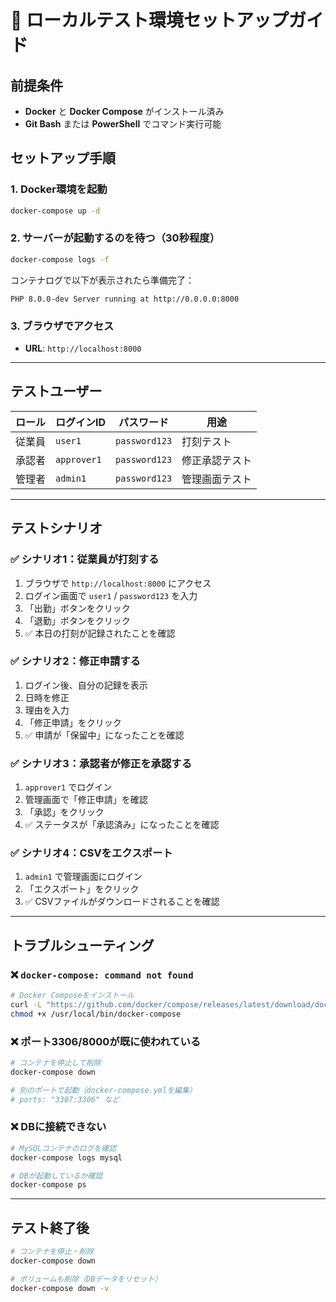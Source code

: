 # 🚀 ローカルテスト環境セットアップガイド

## 前提条件
- **Docker** と **Docker Compose** がインストール済み
- **Git Bash** または **PowerShell** でコマンド実行可能

## セットアップ手順

### 1. Docker環境を起動
```bash
docker-compose up -d
```

### 2. サーバーが起動するのを待つ（30秒程度）
```bash
docker-compose logs -f
```

コンテナログで以下が表示されたら準備完了：
```
PHP 8.0.0-dev Server running at http://0.0.0.0:8000
```

### 3. ブラウザでアクセス
- **URL**: `http://localhost:8000`

---

## テストユーザー

| ロール | ログインID | パスワード | 用途 |
|-------|----------|----------|------|
| 従業員 | `user1` | `password123` | 打刻テスト |
| 承認者 | `approver1` | `password123` | 修正承認テスト |
| 管理者 | `admin1` | `password123` | 管理画面テスト |

---

## テストシナリオ

### ✅ シナリオ1：従業員が打刻する
1. ブラウザで `http://localhost:8000` にアクセス
2. ログイン画面で `user1` / `password123` を入力
3. 「出勤」ボタンをクリック
4. 「退勤」ボタンをクリック
5. ✅ 本日の打刻が記録されたことを確認

### ✅ シナリオ2：修正申請する
1. ログイン後、自分の記録を表示
2. 日時を修正
3. 理由を入力
4. 「修正申請」をクリック
5. ✅ 申請が「保留中」になったことを確認

### ✅ シナリオ3：承認者が修正を承認する
1. `approver1` でログイン
2. 管理画面で「修正申請」を確認
3. 「承認」をクリック
4. ✅ ステータスが「承認済み」になったことを確認

### ✅ シナリオ4：CSVをエクスポート
1. `admin1` で管理画面にログイン
2. 「エクスポート」をクリック
3. ✅ CSVファイルがダウンロードされることを確認

---

## トラブルシューティング

### ❌ `docker-compose: command not found`
```bash
# Docker Composeをインストール
curl -L "https://github.com/docker/compose/releases/latest/download/docker-compose-$(uname -s)-$(uname -m)" -o /usr/local/bin/docker-compose
chmod +x /usr/local/bin/docker-compose
```

### ❌ ポート3306/8000が既に使われている
```bash
# コンテナを停止して削除
docker-compose down

# 別のポートで起動（docker-compose.ymlを編集）
# ports: "3307:3306" など
```

### ❌ DBに接続できない
```bash
# MySQLコンテナのログを確認
docker-compose logs mysql

# DBが起動しているか確認
docker-compose ps
```

---

## テスト終了後

```bash
# コンテナを停止・削除
docker-compose down

# ボリュームも削除（DBデータをリセット）
docker-compose down -v
```
